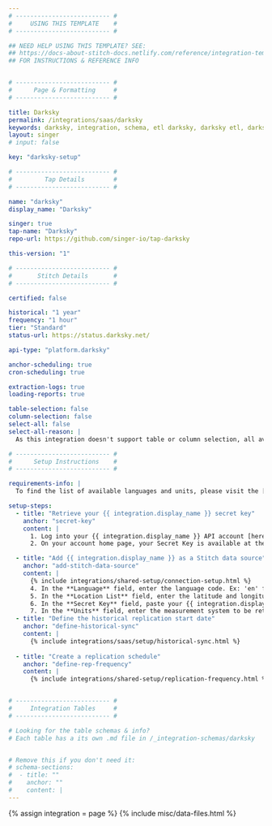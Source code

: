 ```yaml
---
# -------------------------- #
#     USING THIS TEMPLATE    #
# -------------------------- #

## NEED HELP USING THIS TEMPLATE? SEE:
## https://docs-about-stitch-docs.netlify.com/reference/integration-templates/saas/
## FOR INSTRUCTIONS & REFERENCE INFO


# -------------------------- #
#      Page & Formatting     #
# -------------------------- #

title: Darksky
permalink: /integrations/saas/darksky
keywords: darksky, integration, schema, etl darksky, darksky etl, darksky schema
layout: singer
# input: false

key: "darksky-setup"

# -------------------------- #
#         Tap Details        #
# -------------------------- #

name: "darksky"
display_name: "Darksky"

singer: true 
tap-name: "Darksky"
repo-url: https://github.com/singer-io/tap-darksky

this-version: "1"

# -------------------------- #
#       Stitch Details       #
# -------------------------- #

certified: false

historical: "1 year"
frequency: "1 hour"
tier: "Standard"
status-url: https://status.darksky.net/

api-type: "platform.darksky"

anchor-scheduling: true
cron-scheduling: true

extraction-logs: true
loading-reports: true

table-selection: false
column-selection: false
select-all: false
select-all-reason: |
  As this integration doesn't support table or column selection, all available tables and columns are automatically replicated.

# -------------------------- #
#      Setup Instructions    #
# -------------------------- #

requirements-info: |
  To find the list of available languages and units, please visit the [{{ integration.display_name }} Forecast Request docs](https://darksky.net/dev/docs#forecast-request){:target="new"}.

setup-steps:
  - title: "Retrieve your {{ integration.display_name }} secret key"
    anchor: "secret-key"
    content: |
      1. Log into your {{ integration.display_name }} API account [here](https://darksky.net/dev/){:target="new"}.
      2. On your account home page, your Secret Key is available at the top of the page. You will use this Secret Key to add your integration.

  - title: "Add {{ integration.display_name }} as a Stitch data source"
    anchor: "add-stitch-data-source"
    content: |
      {% include integrations/shared-setup/connection-setup.html %}
      4. In the **Language** field, enter the language code. Ex: 'en' for English, 'es' for Spanish, and 'fr' for French. For a full list of available language codes, check the `Request Parameters` section of the [{{ integration.display_name }} API documentation](https://darksky.net/dev/docs#forecast-request).
      5. In the **Location List** field, enter the latitude and longitude of the the locations to be returned for weather forecast information. The locations must be semi-colon deliniated. Ex: `<latitude>,<longitude>` is an accepted value for a single location, and `<latitude>,<longitude>;<latitude>,<longitude>; ... etc` is accepted for multiple locations.
      6. In the **Secret Key** field, paste your {{ integration.display_name }} secret key that you retrieved in [Step 1](#secret-key). 
      7. In the **Units** field, enter the measurement system to be returned for weather forecast information. Ex: 'us' for Imperial Units, and 'si' for International System of Units. For a full list of available measurement systems, check the `Request Parameters` section of the [Dark Sky API documentation](https://darksky.net/dev/docs#forecast-request)
  - title: "Define the historical replication start date"
    anchor: "define-historical-sync"
    content: |
      {% include integrations/saas/setup/historical-sync.html %}
  
  - title: "Create a replication schedule"
    anchor: "define-rep-frequency"
    content: |
      {% include integrations/shared-setup/replication-frequency.html %}


# -------------------------- #
#     Integration Tables     #
# -------------------------- #

# Looking for the table schemas & info?
# Each table has a its own .md file in /_integration-schemas/darksky


# Remove this if you don't need it:
# schema-sections:
#  - title: ""
#    anchor: ""
#    content: |
---
```

{% assign integration = page %}
{% include misc/data-files.html %}